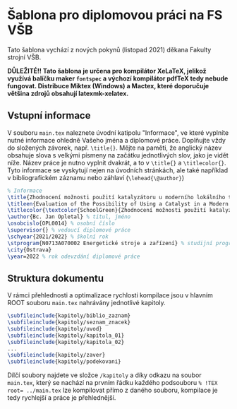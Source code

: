 # Šablona pro diplomovou práci na FS VŠB
Tato šablona vychází z nových pokynů (listopad 2021) děkana Fakulty strojní VŠB.

__DŮLEŽITÉ!! Tato šablona je určena pro kompilátor XeLaTeX, jelikož využívá balíčku maker `fontspec` a výchozí kompilátor pdfTeX tedy nebude fungovat. Distribuce Miktex (Windows) a Mactex, které doporučuje většina zdrojů obsahují latexmk-xelatex.__

## Vstupní informace
V souboru `main.tex` naleznete úvodní katipolu "Informace", ve které vyplníte nutné informace ohledně Vašeho jména a diplomové práce. Doplňujte vždy do složených závorek, např. `\title{}`. Mějte na paměti, že anglický název obsahuje slova s velkými písmeny na začátku jednotlivých slov, jako je vidět níže. Název práce je nutno vyplnit dvakrát, a to v `\title{}` a `\titlecolor{}`. Tyto informace se vyskytují nejen na úvodních stránkách, ale také například v bibliografickém záznamu nebo záhlaví (`\lehead{\@author}`)

```tex
% Informace
\title{Zhodnocení možnosti použití katalyzátoru u moderního lokálního topidla spalujícího dřevo} % název práce
\titleen{Evaluation of the Possibility of Using a Catalyst in a Modern Local Wood-Burning Heater} % název práce anglicky
\titlecolor{\textcolor{SchoolGreen}{Zhodnocení možnosti použití katalyzátoru u moderního lokálního topidla spalujícího dřevo}} % název práce barevně
\author{Bc. Jan Opletal} % titul, jméno
\osobcislo{OPL0014} % osobní číslo
\supervisor{} % vedoucí diplomové práce
\schyear{2021/2022} % školní rok
\stprogram{N0713A070002 Energetické stroje a zařízení} % studijní program
\city{Ostrava}
\year=2022 % rok odevzdání diplomové práce
```

## Struktura dokumentu
V rámci přehlednosti a optimalizace rychlosti kompilace jsou v hlavním ROOT souboru `main.tex` nahrávány jednotlivé kapitoly.

```tex
\subfileinclude{kapitoly/biblio_zaznam}
\subfileinclude{kapitoly/seznam_znacek}
\subfileinclude{kapitoly/uvod}
\subfileinclude{kapitoly/kapitola_01}
\subfileinclude{kapitoly/kapitola_02}
...
\subfileinclude{kapitoly/zaver}
\subfileinclude{kapitoly/podekovani}
```
Dílčí soubory najdete ve složce `/kapitoly` a díky odkazu na soubor `main.tex`, který se nachází na prvním řádku každého podsouboru `% !TEX root= ../main.tex` lze kompilovat přímo z daného souboru, kompilace je tedy rychlejší a práce je přehlednější.
